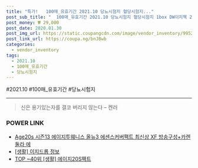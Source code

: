 ```yaml
--- 
title: "특가!   100매_유효기간 2021.10 당뇨시험지 혈당시험지..." 
post_sub_title: "  100매_유효기간 2021.10 당뇨시험지 혈당시험지 1box DW이지첵 2통 케이솔루션" 
post_money: ₩ 29,000 
post_date: 2020.01.30 
post_img_url: https://static.coupangcdn.com/image/vendor_inventory/9952/d4c3e4c200031940823f838034b85fff861a4b62d5be6de6fbc4a6a448cf.jpg 
post_link_url: https://coupa.ng/bnJBwb 
categories: 
  - vendor_inventory 
tags: 
  - 2021.10 
  - 100매_유효기간 
  - 당뇨시험지 
--- 
```

  #2021.10 #100매_유효기간 #당뇨시험지 
<hr> 

> 신은 용기있는자를 결코 버리지 않는다 – 켄러 


### POWER LINK

* <a href="https://blog.naver.com/sakai111/221776902059" target="_blank">Age20s 시즌13 에이지투웨니스 올뉴3 에센스커버팩트 최신상 XF 방송구성+카렌둘라 에</a>
* <a href="https://blog.naver.com/fasyy4321/221760629921" target="_blank"> [생활] 이지드롭 정보 </a>
* <a href="https://blog.naver.com/fasyy4321/221780862975" target="_blank"> TOP ~40위 [생활] 에이지20S팩트</a>
